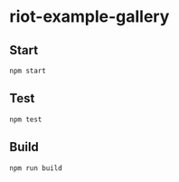 # riot-example-gallery

## Start

```
npm start
```

## Test

```
npm test
```

## Build

```
npm run build
```
